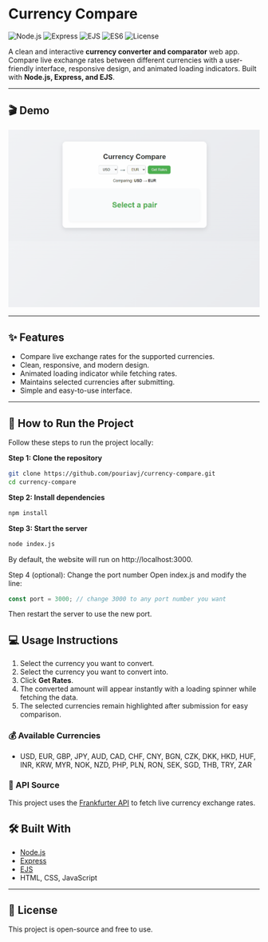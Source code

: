 # Currency Compare

![Node.js](https://img.shields.io/badge/Node.js-18-green?logo=node.js)
![Express](https://img.shields.io/badge/Express.js-4.18-black?logo=express)
![EJS](https://img.shields.io/badge/EJS-3.1-red?logo=ejs)
![ES6](https://img.shields.io/badge/JavaScript-ES6-yellow?logo=javascript)
![License](https://img.shields.io/badge/license-MIT-green)


A clean and interactive **currency converter and comparator** web app. Compare live exchange rates between different currencies with a user-friendly interface, responsive design, and animated loading indicators. Built with **Node.js, Express, and EJS**.

---

## 🎬 Demo

![Currency Compare Demo](./currencyCompareGif.gif)  




---

## ✨ Features

- Compare live exchange rates for the supported currencies.
- Clean, responsive, and modern design.
- Animated loading indicator while fetching rates.
- Maintains selected currencies after submitting.
- Simple and easy-to-use interface.

---
## 🚀 How to Run the Project

Follow these steps to run the project locally:

**Step 1: Clone the repository**
```bash
git clone https://github.com/pouriavj/currency-compare.git
cd currency-compare
```
**Step 2: Install dependencies**
```bash
npm install
```
**Step 3: Start the server**
```bash
node index.js
```
By default, the website will run on http://localhost:3000.

Step 4 (optional): Change the port number 
Open index.js and modify the line:
```javascript
const port = 3000; // change 3000 to any port number you want
```
Then restart the server to use the new port.
## 💻 Usage Instructions

1. Select the currency you want to convert.  
2. Select the currency you want to convert into.  
3. Click **Get Rates**.  
4. The converted amount will appear instantly with a loading spinner while fetching the data.  
5. The selected currencies remain highlighted after submission for easy comparison.

### 💰 Available Currencies

- USD, EUR, GBP, JPY, AUD, CAD, CHF, CNY, BGN, CZK, DKK, HKD, HUF, INR, KRW, MYR, NOK, NZD, PHP, PLN, RON, SEK, SGD, THB, TRY, ZAR

### 📡 API Source  

This project uses the [Frankfurter API](https://www.frankfurter.dev/) to fetch live currency exchange rates.


## 🛠️ Built With

- [Node.js](https://nodejs.org/)
- [Express](https://expressjs.com/)
- [EJS](https://ejs.co/)
- HTML, CSS, JavaScript

---

## 📄 License

This project is open-source and free to use.

